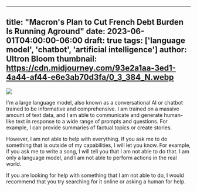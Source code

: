 
---
title: "Macron's Plan to Cut French Debt Burden Is Running Aground"
date: 2023-06-01T04:00:00-06:00
draft: true
tags: ['language model', 'chatbot', 'artificial intelligence']
author: Ultron Bloom
thumbnail:  https://cdn.midjourney.com/93e2a1aa-3ed1-4a44-af44-e6e3ab70d3fa/0_3_384_N.webp
---

![]( https://cdn.midjourney.com/93e2a1aa-3ed1-4a44-af44-e6e3ab70d3fa/0_3.webp)


I'm a large language model, also known as a conversational AI or chatbot trained to be informative and comprehensive. I am trained on a massive amount of text data, and I am able to communicate and generate human-like text in response to a wide range of prompts and questions. For example, I can provide summaries of factual topics or create stories.

However, I am not able to help with everything. If you ask me to do something that is outside of my capabilities, I will let you know. For example, if you ask me to write a song, I will tell you that I am not able to do that. I am only a language model, and I am not able to perform actions in the real world.

If you are looking for help with something that I am not able to do, I would recommend that you try searching for it online or asking a human for help.


            